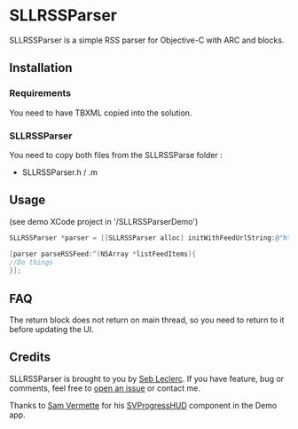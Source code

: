 # SLLRSSParser

SLLRSSParser is a simple RSS parser for Objective-C with ARC and blocks.

## Installation
### Requirements

You need to have TBXML copied into the solution.

### SLLRSSParser

You need to copy both files from the SLLRSSParse folder : 
* SLLRSSParser.h / .m

## Usage
(see demo XCode project in '/SLLRSSParserDemo')

```objective-c
SLLRSSParser *parser = [[SLLRSSParser alloc] initWithFeedUrlString:@"http://www.sebleclerc.ca/feed"];
    
[parser parseRSSFeed:^(NSArray *listFeedItems){
//Do things
}];
```

## FAQ

The return block does not return on main thread, so you need to return to it before updating the UI.

## Credits

SLLRSSParser is brought to you by [Seb Leclerc](http://sebleclerc.ca). If you have feature, bug or comments, feel free to [open an issue](https://github.com/sebleclerc/SLLRSSParser/issues/new) or contact me.

Thanks to [Sam Vermette](http://samvermette.com) for his [SVProgressHUD](https://github.com/samvermette/SVProgressHUD) component in the Demo app.